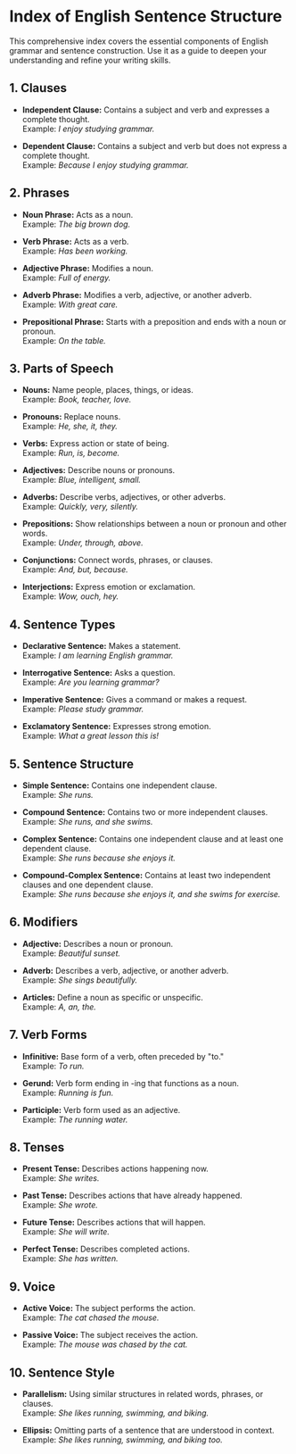 # Index of English Sentence Structure

This comprehensive index covers the essential components of English grammar and sentence construction. Use it as a guide to deepen your understanding and refine your writing skills.

## 1. Clauses

- **Independent Clause:** Contains a subject and verb and expresses a complete thought.  
  Example: *I enjoy studying grammar.*

- **Dependent Clause:** Contains a subject and verb but does not express a complete thought.  
  Example: *Because I enjoy studying grammar.*

## 2. Phrases

- **Noun Phrase:** Acts as a noun.  
  Example: *The big brown dog.*

- **Verb Phrase:** Acts as a verb.  
  Example: *Has been working.*

- **Adjective Phrase:** Modifies a noun.  
  Example: *Full of energy.*

- **Adverb Phrase:** Modifies a verb, adjective, or another adverb.  
  Example: *With great care.*

- **Prepositional Phrase:** Starts with a preposition and ends with a noun or pronoun.  
  Example: *On the table.*

## 3. Parts of Speech

- **Nouns:** Name people, places, things, or ideas.  
  Example: *Book, teacher, love.*

- **Pronouns:** Replace nouns.  
  Example: *He, she, it, they.*

- **Verbs:** Express action or state of being.  
  Example: *Run, is, become.*

- **Adjectives:** Describe nouns or pronouns.  
  Example: *Blue, intelligent, small.*

- **Adverbs:** Describe verbs, adjectives, or other adverbs.  
  Example: *Quickly, very, silently.*

- **Prepositions:** Show relationships between a noun or pronoun and other words.  
  Example: *Under, through, above.*

- **Conjunctions:** Connect words, phrases, or clauses.  
  Example: *And, but, because.*

- **Interjections:** Express emotion or exclamation.  
  Example: *Wow, ouch, hey.*

## 4. Sentence Types

- **Declarative Sentence:** Makes a statement.  
  Example: *I am learning English grammar.*

- **Interrogative Sentence:** Asks a question.  
  Example: *Are you learning grammar?*

- **Imperative Sentence:** Gives a command or makes a request.  
  Example: *Please study grammar.*

- **Exclamatory Sentence:** Expresses strong emotion.  
  Example: *What a great lesson this is!*

## 5. Sentence Structure

- **Simple Sentence:** Contains one independent clause.  
  Example: *She runs.*

- **Compound Sentence:** Contains two or more independent clauses.  
  Example: *She runs, and she swims.*

- **Complex Sentence:** Contains one independent clause and at least one dependent clause.  
  Example: *She runs because she enjoys it.*

- **Compound-Complex Sentence:** Contains at least two independent clauses and one dependent clause.  
  Example: *She runs because she enjoys it, and she swims for exercise.*

## 6. Modifiers

- **Adjective:** Describes a noun or pronoun.  
  Example: *Beautiful sunset.*

- **Adverb:** Describes a verb, adjective, or another adverb.  
  Example: *She sings beautifully.*

- **Articles:** Define a noun as specific or unspecific.  
  Example: *A, an, the.*

## 7. Verb Forms

- **Infinitive:** Base form of a verb, often preceded by "to."  
  Example: *To run.*

- **Gerund:** Verb form ending in -ing that functions as a noun.  
  Example: *Running is fun.*

- **Participle:** Verb form used as an adjective.  
  Example: *The running water.*

## 8. Tenses

- **Present Tense:** Describes actions happening now.  
  Example: *She writes.*

- **Past Tense:** Describes actions that have already happened.  
  Example: *She wrote.*

- **Future Tense:** Describes actions that will happen.  
  Example: *She will write.*

- **Perfect Tense:** Describes completed actions.  
  Example: *She has written.*

## 9. Voice

- **Active Voice:** The subject performs the action.  
  Example: *The cat chased the mouse.*

- **Passive Voice:** The subject receives the action.  
  Example: *The mouse was chased by the cat.*

## 10. Sentence Style

- **Parallelism:** Using similar structures in related words, phrases, or clauses.  
  Example: *She likes running, swimming, and biking.*

- **Ellipsis:** Omitting parts of a sentence that are understood in context.  
  Example: *She likes running, swimming, and biking too.*
